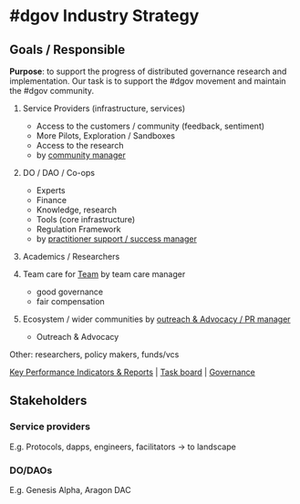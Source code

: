 # \#dgov Industry Strategy

## Goals / Responsible

**Purpose**: to support the progress of distributed governance research and implementation. Our task is to support the \#dgov movement and maintain the \#dgov community.

1. Service Providers \(infrastructure, services\)

   * Access to the customers / community \(feedback, sentiment\)
   * More Pilots, Exploration / Sandboxes
   * Access to the research
   * by [community manager](../roles/community-manager/)

2. DO / DAO / Co-ops

   * Experts
   * Finance
   * Knowledge, research
   * Tools \(core infrastructure\)
   * Regulation Framework
   * by [practitioner support / success manager](../roles/practitioner-support-success/)

3. Academics / Researchers 
4. Team care for [Team](../dgov-history.md) by team care manager
   * good governance
   * fair compensation 
5. Ecosystem / wider communities by [outreach & Advocacy / PR manager](../roles/pr-manager.md)
   * Outreach & Advocacy

Other: researchers, policy makers, funds/vcs

[Key Performance Indicators & Reports](https://docs.google.com/spreadsheets/d/1B0XGN2uMeStBHcOcr0VySbSzYz_V67zmKCjJ-NBwvNU/edit#gid=590065571)  \|  [Task board](https://trello.com/b/CIKoPoBt/q1-2019)  \|  [Governance](../roles/) 

## Stakeholders

### Service providers

E.g. Protocols, dapps, engineers, facilitators -&gt; to landscape

### DO/DAOs

E.g. Genesis Alpha, Aragon DAC



